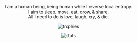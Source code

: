 <div align="center">
I am a human being, being human while I reverse local entropy.<br>
I aim to sleep, move, eat, grow, & share.<br>
All I need to do is love, laugh, cry, & die.

![trophies](https://github-profile-trophy.vercel.app/?username=philoserf)

![stats](https://github-readme-streak-stats.herokuapp.com/?user=philoserf&)
</div>
